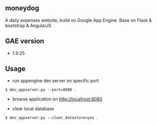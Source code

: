 ## moneydog
A daily expenses website, build on Google App Engine.
Base on Flask & bootstrap & AngularJS

## GAE version
* 1.9.25

## Usage
* run appengine dev server on specific port

```
$ dev_appserver.py --port=8080 .
```

* browse application on [http://localhost:8080](http://localhost:8080)

* clear local database

```
$ dev_appserver.py --clear_datastore=yes .
```



